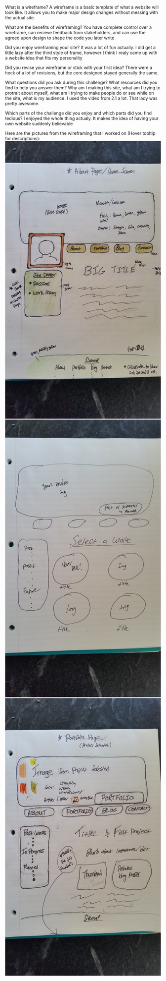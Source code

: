 What is a wireframe?
A wireframe is a basic template of what a website will look like. It allows you to make major design changes without messing with the actual site.

What are the benefits of wireframing?
You have complete control over a wireframe, can recieve feedback from stakeholders, and can use the agreed upon design to shape the code you later write

Did you enjoy wireframing your site?
It was a lot of fun actually. I did get a little lazy after the third style of frame, however I think I realy came up with a website idea that fits my personality

Did you revise your wireframe or stick with your first idea?
There were a heck of a lot of revisions, but the core designed stayed generally the same.

What questions did you ask during this challenge? What resources did you find to help you answer them?
Why am I making this site, what am I trying to protrait about myself, what am I trying to make people do or see while on the site, what is my audience. I used the video from 2.1 a lot. That lady was pretty awesome.

Which parts of the challenge did you enjoy and which parts did you find tedious?
I enjoyed the whole thing actualy. It makes the idea of having your own website suddenly believable

Here are the pictures from the wireframing that I worked on (Hover tooltip for descriptions):
![Alt text](/week-2/imgs/Base-Side-Layout-Wireframe.png "This would be the landing page")
![Alt text](/week-2/imgs/Portfolio-Select-Work-Wireframe.png "This is a concept for letting users select what they want to see upon selecting a tab at the top")
![Alt text](/week-2/imgs/Portfolio-Work-Selected-Wireframe.png "This would be what the user would see once they actually choose an option to view")
